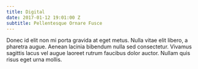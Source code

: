 ```yaml
---
title: Digital
date: 2017-01-12 19:01:00 Z
subtitle: Pellentesque Ornare Fusce
---
```


Donec id elit non mi porta gravida at eget metus. Nulla vitae elit libero, a pharetra augue. Aenean lacinia bibendum nulla sed consectetur. Vivamus sagittis lacus vel augue laoreet rutrum faucibus dolor auctor. Nullam quis risus eget urna mollis.